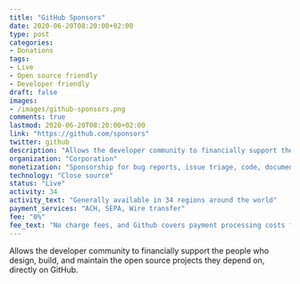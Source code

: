 ```yaml
---
title: "GitHub Sponsors"
date: 2020-06-20T08:20:00+02:00
type: post
categories:
- Donations
tags:
- Live
- Open source friendly
- Developer friendly
draft: false
images:
- /images/github-sponsors.png
comments: true
lastmod: 2020-06-20T08:20:00+02:00
link: "https://github.com/sponsors"
twitter: github
description: "Allows the developer community to financially support the people who design, build, and maintain the open source projects they depend on, directly on GitHub."
organization: "Corporation"
monetization: "Sponsorship for bug reports, issue triage, code, documentation, etc."
technology: "Close source"
status: "Live"
activity: 34
activity_text: "Generally available in 34 regions around the world"
payment_services: "ACH, SEPA, Wire transfer"
fee: "0%"
fee_text: "No charge fees, and Github covers payment processing costs for the first year"
---
```


Allows the developer community to financially support the people who design, build, and maintain the open source projects they depend on, directly on GitHub.<!--more-->

